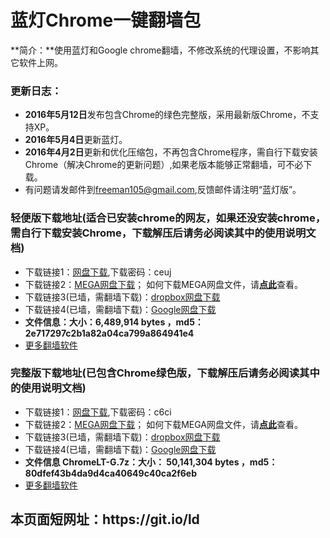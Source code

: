 # 蓝灯Chrome一键翻墙包
**简介：**使用蓝灯和Google chrome翻墙，不修改系统的代理设置，不影响其它软件上网。
<h3>

<a id="user-content-说明" class="anchor" href="#%E8%AF%B4%E6%98%8E" aria-hidden="true"><span class="octicon octicon-link"></span></a>更新日志：</h3>

<ul>
<li><b>2016年5月12日</b>发布包含Chrome的绿色完整版，采用最新版Chrome，不支持XP。
<li><b>2016年5月4日</b>更新蓝灯。
</li>
<li><b>2016年4月2日</b>更新和优化压缩包，不再包含Chrome程序，需自行下载安装Chrome（解决Chrome的更新问题）,如果老版本能够正常翻墙，可不必下载。
</li>
<li>有问题请发邮件到<a href="mailto:freeman105@gmail.com">freeman105@gmail.com</a>,反馈邮件请注明“蓝灯版”。</li>
</ul>

<h3>轻便版下载地址(适合已安装chrome的网友，如果还没安装chrome，需自行下载安装Chrome，下载解压后请务必阅读其中的使用说明文档)</h3>
<ul>
<li>
 下载链接1：<a href="http://pan.baidu.com/s/1mihaqsK" target="_blank">网盘下载</a>,下载密码：ceuj
</li>

<li>
 下载链接2：<a href="https://mega.nz/#!ipEH2IKJ!7ELJL3LPJBMB9mKKTq8yeSfdrhgDpf9cZoB6qBUxiFQ" target="_blank">MEGA网盘下载</a>； 如何下载MEGA网盘文件，请<strong><a target="_blank" href="https://raw.githubusercontent.com/kgfw/fg/master/wstp/mega.jpg">点此</a></strong>查看。
</li>

<li>
 下载链接3(已墙，需翻墙下载)：<a href="https://www.dropbox.com/s/0d0iw00vyj8wbvf/ChromeLT.7z?dl=0" target="_blank">dropbox网盘下载</a>
</li>

<li>
 下载链接4(已墙，需翻墙下载)：<a href="https://drive.google.com/file/d/0B9KkeZvZHMRvU0dsY2pxT296UkE/view?usp=sharing" target="_blank">Google网盘下载</a>
</li>


<li><b>文件信息：大小：6,489,914 bytes ，md5：2e717297c2b1a82a04ca799a864941e4</b> 
<li>
 <a href="https://github.com/bannedbook/fanqiang/wiki" target="_blank">更多翻墙软件</a>
</li>

</ul>


<h3>完整版下载地址(已包含Chrome绿色版，下载解压后请务必阅读其中的使用说明文档)</h3>
<ul>
<li>
 下载链接1：<a href="http://pan.baidu.com/s/1hsNg2rE" target="_blank">网盘下载</a>,下载密码：c6ci
</li>

<li>
 下载链接2：<a href="https://mega.nz/#!XkMXmLAQ!jNhiDRyCzoBMS86XaTTzmf-_NybTkJyua5_eTkmJlQc" target="_blank">MEGA网盘下载</a>； 如何下载MEGA网盘文件，请<strong><a target="_blank" href="https://raw.githubusercontent.com/kgfw/fg/master/wstp/mega.jpg">点此</a></strong>查看。
</li>

<li>
 下载链接3(已墙，需翻墙下载)：<a href="https://www.dropbox.com/s/nyxnw60xu0vxl2f/ChromeLT-G.7z?dl=0" target="_blank">dropbox网盘下载</a>
</li>

<li>
 下载链接4(已墙，需翻墙下载)：<a href="https://drive.google.com/file/d/0B9KkeZvZHMRvTEVJb3BwOUtkMFU/view?usp=sharing" target="_blank">Google网盘下载</a>
</li>


<li><b>文件信息 ChromeLT-G.7z：大小： 50,141,304 bytes ，md5：80dfef43b4da9d4ca40649c40ca2f6eb</b> 
<li>
 <a href="https://github.com/bannedbook/fanqiang/wiki" target="_blank">更多翻墙软件</a>
</li>

</ul>
<h2>本页面短网址：https://git.io/ld </h2>